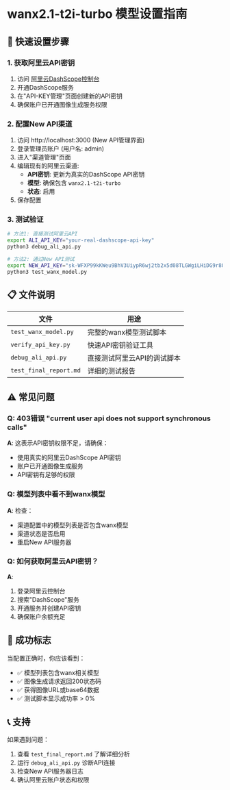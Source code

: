 # wanx2.1-t2i-turbo 模型设置指南

## 🎯 快速设置步骤

### 1. 获取阿里云API密钥
1. 访问 [阿里云DashScope控制台](https://dashscope.console.aliyun.com/)
2. 开通DashScope服务
3. 在"API-KEY管理"页面创建新的API密钥
4. 确保账户已开通图像生成服务权限

### 2. 配置New API渠道
1. 访问 http://localhost:3000 (New API管理界面)
2. 登录管理员账户 (用户名: admin)
3. 进入"渠道管理"页面
4. 编辑现有的阿里云渠道:
   - **API密钥**: 更新为真实的DashScope API密钥
   - **模型**: 确保包含 `wanx2.1-t2i-turbo`
   - **状态**: 启用
5. 保存配置

### 3. 测试验证
```bash
# 方法1: 直接测试阿里云API
export ALI_API_KEY="your-real-dashscope-api-key"
python3 debug_ali_api.py

# 方法2: 通过New API测试
export NEW_API_KEY="sk-WFXP99kKWeu9BhV3UiypR6wj2tb2x5d08TLGWgiLHiDG9r8Q"
python3 test_wanx_model.py
```

## 📋 文件说明

| 文件 | 用途 |
|------|------|
| `test_wanx_model.py` | 完整的wanx模型测试脚本 |
| `verify_api_key.py` | 快速API密钥验证工具 |
| `debug_ali_api.py` | 直接测试阿里云API的调试脚本 |
| `test_final_report.md` | 详细的测试报告 |

## ⚠️ 常见问题

### Q: 403错误 "current user api does not support synchronous calls"
**A**: 这表示API密钥权限不足，请确保：
- 使用真实的阿里云DashScope API密钥
- 账户已开通图像生成服务
- API密钥有足够的权限

### Q: 模型列表中看不到wanx模型
**A**: 检查：
- 渠道配置中的模型列表是否包含wanx模型
- 渠道状态是否启用
- 重启New API服务器

### Q: 如何获取阿里云API密钥？
**A**: 
1. 登录阿里云控制台
2. 搜索"DashScope"服务
3. 开通服务并创建API密钥
4. 确保账户余额充足

## 🎉 成功标志

当配置正确时，你应该看到：
- ✅ 模型列表包含wanx相关模型
- ✅ 图像生成请求返回200状态码
- ✅ 获得图像URL或base64数据
- ✅ 测试脚本显示成功率 > 0%

## 📞 支持

如果遇到问题：
1. 查看 `test_final_report.md` 了解详细分析
2. 运行 `debug_ali_api.py` 诊断API连接
3. 检查New API服务器日志
4. 确认阿里云账户状态和权限 